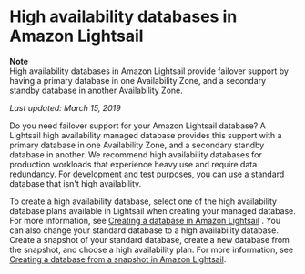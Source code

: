 # High availability databases in Amazon Lightsail<a name="amazon-lightsail-high-availability-databases"></a>

**Note**  
High availability databases in Amazon Lightsail provide failover support by having a primary database in one Availability Zone, and a secondary standby database in another Availability Zone\.

 *Last updated: March 15, 2019* 

Do you need failover support for your Amazon Lightsail database? A Lightsail high availability managed database provides this support with a primary database in one Availability Zone, and a secondary standby database in another\. We recommend high availability databases for production workloads that experience heavy use and require data redundancy\. For development and test purposes, you can use a standard database that isn't high availability\.

To create a high availability database, select one of the high availability database plans available in Lightsail when creating your managed database\. For more information, see [Creating a database in Amazon Lightsail](amazon-lightsail-creating-a-database.md) \. You can also change your standard database to a high availability database\. Create a snapshot of your standard database, create a new database from the snapshot, and choose a high availability plan\. For more information, see [Creating a database from a snapshot in Amazon Lightsail](amazon-lightsail-creating-a-database-from-snapshot.md)\.